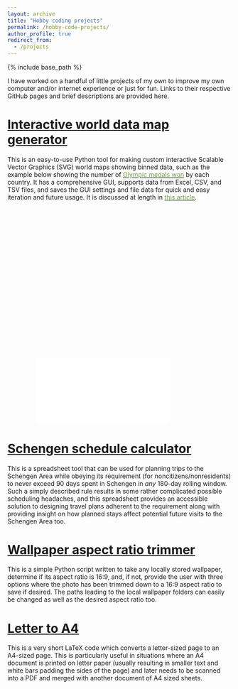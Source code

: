 ```yaml
---
layout: archive
title: "Hobby coding projects"
permalink: /hobby-code-projects/
author_profile: true
redirect_from:
  - /projects
---
```


{% include base_path %}

I have worked on a handful of little projects of my own to improve my own computer and/or internet experience or just for fun.  Links to their respective GitHub pages and brief descriptions are provided here.

[<u>Interactive world data map generator</u>](https://github.com/Lindt8/Interactive_world_data_map)
======
This is an easy-to-use Python tool for making custom interactive Scalable Vector Graphics (SVG) world maps showing binned data, such as the example below showing the number of [<font color="#709E4A">Olympic medals won</font>](https://en.wikipedia.org/wiki/All-time_Olympic_Games_medal_table) by each country.  It has a comprehensive GUI, supports data from Excel, CSV, and TSV files, and saves the GUI settings and file data for quick and easy iteration and future usage.  It is discussed at length in [<font color="#709E4A">this article</font>](https://hratliff.com/posts/interactive-world-data-map-tool/).


<div class="fluid-width-video-wrapper" style="padding-top: 67%; text-align: center; width: 85%;"><embed src="/files/Olympic_medals_per_country.svg" type=""></div>

<p></p>


[<u>Schengen schedule calculator</u>](https://hratliff.com/posts/schengen-schedule-calculator/)
======
This is a spreadsheet tool that can be used for planning trips to the Schengen Area while obeying its requirement (for noncitizens/nonresidents) to never exceed 90 days spent in Schengen in *any* 180-day rolling window.  Such a simply described rule results in some rather complicated possible scheduling headaches, and this spreadsheet provides an accessible solution to designing travel plans adherent to the requirement along with providing insight on how planned stays affect potential future visits to the Schengen Area too.



[<u>Wallpaper aspect ratio trimmer</u>](https://github.com/Lindt8/Wallpaper_aspect_ratio_trimmer)
======
This is a simple Python script written to take any locally stored wallpaper, determine if its aspect ratio is 16:9, and, if not, provide the user with three options where the photo has been trimmed down to a 16:9 aspect ratio to save if desired.  The paths leading to the local wallpaper folders can easily be changed as well as the desired aspect ratio too.


[<u>Letter to A4</u>](https://github.com/Lindt8/Letter_to_A4)
======
This is a very short LaTeX code which converts a letter-sized page to an A4-sized page.  This is particularly useful in situations where an A4 document is printed on letter paper (usually resulting in smaller text and white bars padding the sides of the page) and later needs to be scanned into a PDF and merged with another document of A4 sized sheets.






<!-- <embed src="http://lindt8.github.io/files/CV_Hunter_Ratliff.pdf" width="650" height="1800" type='application/pdf'> -->

